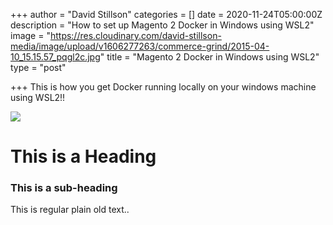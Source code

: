 +++
author = "David Stillson"
categories = []
date = 2020-11-24T05:00:00Z
description = "How to set up Magento 2 Docker in Windows using WSL2"
image = "https://res.cloudinary.com/david-stillson-media/image/upload/v1606277263/commerce-grind/2015-04-10_15.15.57_pqgl2c.jpg"
title = "Magento 2 Docker in Windows using WSL2"
type = "post"

+++
This is how you get Docker running locally on your windows machine using WSL2!!

![](https://res.cloudinary.com/david-stillson-media/image/upload/v1606276001/commerce-grind/1598850390192_1307_logo-01_Cropped_jibwyh.jpg)

# This is a Heading

### This is a sub-heading

This is regular plain old text..